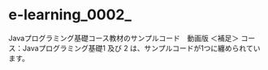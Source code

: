 # e-learning_0002_
Javaプログラミング基礎コース教材のサンプルコード　動画版  ＜補足＞ コース：Javaプログラミング基礎1 及び 2 は、サンプルコードが1つに纏められています。
